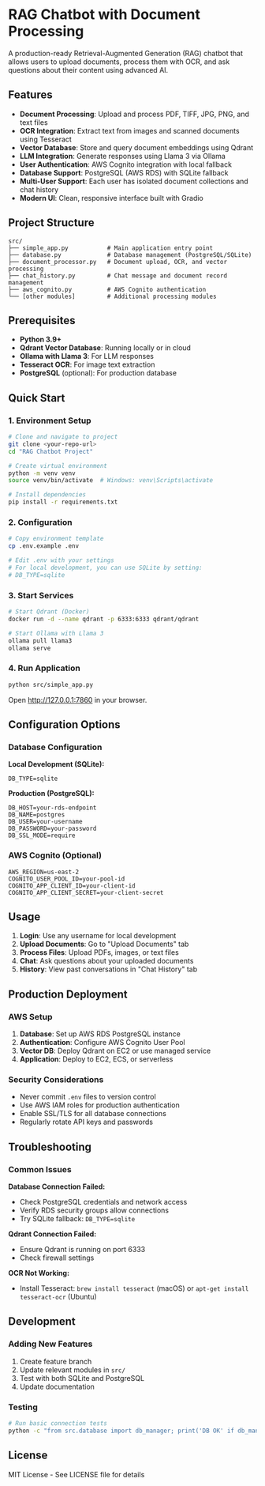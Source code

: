 # RAG Chatbot with Document Processing

A production-ready Retrieval-Augmented Generation (RAG) chatbot that allows users to upload documents, process them with OCR, and ask questions about their content using advanced AI.

## Features

- **Document Processing**: Upload and process PDF, TIFF, JPG, PNG, and text files
- **OCR Integration**: Extract text from images and scanned documents using Tesseract
- **Vector Database**: Store and query document embeddings using Qdrant
- **LLM Integration**: Generate responses using Llama 3 via Ollama
- **User Authentication**: AWS Cognito integration with local fallback
- **Database Support**: PostgreSQL (AWS RDS) with SQLite fallback
- **Multi-User Support**: Each user has isolated document collections and chat history
- **Modern UI**: Clean, responsive interface built with Gradio

## Project Structure

```
src/
├── simple_app.py           # Main application entry point
├── database.py             # Database management (PostgreSQL/SQLite)
├── document_processor.py   # Document upload, OCR, and vector processing
├── chat_history.py         # Chat message and document record management
├── aws_cognito.py          # AWS Cognito authentication
└── [other modules]         # Additional processing modules
```

## Prerequisites

- **Python 3.9+**
- **Qdrant Vector Database**: Running locally or in cloud
- **Ollama with Llama 3**: For LLM responses
- **Tesseract OCR**: For image text extraction
- **PostgreSQL** (optional): For production database

## Quick Start

### 1. Environment Setup

```bash
# Clone and navigate to project
git clone <your-repo-url>
cd "RAG Chatbot Project"

# Create virtual environment
python -m venv venv
source venv/bin/activate  # Windows: venv\Scripts\activate

# Install dependencies
pip install -r requirements.txt
```

### 2. Configuration

```bash
# Copy environment template
cp .env.example .env

# Edit .env with your settings
# For local development, you can use SQLite by setting:
# DB_TYPE=sqlite
```

### 3. Start Services

```bash
# Start Qdrant (Docker)
docker run -d --name qdrant -p 6333:6333 qdrant/qdrant

# Start Ollama with Llama 3
ollama pull llama3
ollama serve
```

### 4. Run Application

```bash
python src/simple_app.py
```

Open http://127.0.0.1:7860 in your browser.

## Configuration Options

### Database Configuration

**Local Development (SQLite):**
```env
DB_TYPE=sqlite
```

**Production (PostgreSQL):**
```env
DB_HOST=your-rds-endpoint
DB_NAME=postgres
DB_USER=your-username
DB_PASSWORD=your-password
DB_SSL_MODE=require
```

### AWS Cognito (Optional)

```env
AWS_REGION=us-east-2
COGNITO_USER_POOL_ID=your-pool-id
COGNITO_APP_CLIENT_ID=your-client-id
COGNITO_APP_CLIENT_SECRET=your-client-secret
```

## Usage

1. **Login**: Use any username for local development
2. **Upload Documents**: Go to "Upload Documents" tab
3. **Process Files**: Upload PDFs, images, or text files
4. **Chat**: Ask questions about your uploaded documents
5. **History**: View past conversations in "Chat History" tab

## Production Deployment

### AWS Setup

1. **Database**: Set up AWS RDS PostgreSQL instance
2. **Authentication**: Configure AWS Cognito User Pool
3. **Vector DB**: Deploy Qdrant on EC2 or use managed service
4. **Application**: Deploy to EC2, ECS, or serverless

### Security Considerations

- Never commit `.env` files to version control
- Use AWS IAM roles for production authentication
- Enable SSL/TLS for all database connections
- Regularly rotate API keys and passwords

## Troubleshooting

### Common Issues

**Database Connection Failed:**
- Check PostgreSQL credentials and network access
- Verify RDS security groups allow connections
- Try SQLite fallback: `DB_TYPE=sqlite`

**Qdrant Connection Failed:**
- Ensure Qdrant is running on port 6333
- Check firewall settings

**OCR Not Working:**
- Install Tesseract: `brew install tesseract` (macOS) or `apt-get install tesseract-ocr` (Ubuntu)

## Development

### Adding New Features

1. Create feature branch
2. Update relevant modules in `src/`
3. Test with both SQLite and PostgreSQL
4. Update documentation

### Testing

```bash
# Run basic connection tests
python -c "from src.database import db_manager; print('DB OK' if db_manager.test_connection() else 'DB Failed')"
```

## License

MIT License - See LICENSE file for details
